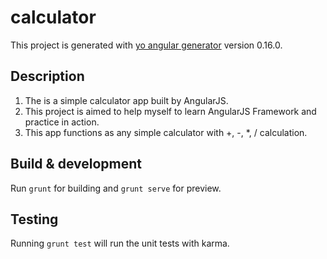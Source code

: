 # calculator

This project is generated with [yo angular generator](https://github.com/yeoman/generator-angular)
version 0.16.0.

## Description
1. The is a simple calculator app built by AngularJS.
2. This project is aimed to help myself to learn AngularJS Framework and practice in action.
3. This app functions as any simple calculator with +, -, *, / calculation.

## Build & development

Run `grunt` for building and `grunt serve` for preview.

## Testing

Running `grunt test` will run the unit tests with karma.
